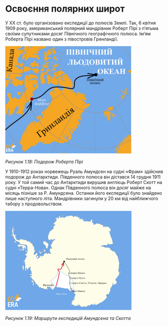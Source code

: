 # Освоєння полярних широт

У XX ст. було організовано експедиції до полюсів Землі. Так, 6 квітня 1909 року, американський полярний мандрівник <span class="p1">Роберт Пірі</span> з п’ятьма своїми супутниками досяг Північного географічного полюса. Ім’ям Роберта Пірі названо один з півостровів Гренландії.

<div class="center">
<img src="../pics/piri.svg" width="400px" class="center"/>
<p><i>Рисунок 1.18:  Подорож Роберта Пірі</i></p>
</div>

 У 1910-1912 роках норвежець <span class="p1">Руаль Амундсен</span> на судні «Фрам» здійснив подорож до Антарктиди. Південного полюса він дістався 14 грудня 1911 року. У той самий час до Антарктиди вирушив англієць <span class="p1">Роберт Скотт</span> на судні «Терра-Нова». Однак Південного полюса він досяг майже на місяць пізніше за Р. Амундсена. Останки його експедиції було знайдено лише наступного літа. Мандрівники загинули у 20 км від найближчого табору з продовольством.
 

<div class="center">
<img src="../pics/amund.svg" width="400px" class="center"/>
<p><i>Рисунок 1.19:  Маршрути експедицій Амундсена та Скотта</i></p>
</div>